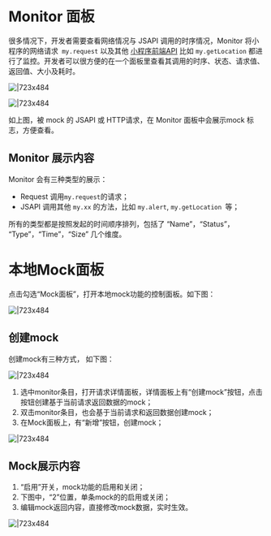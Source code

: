 
# Monitor 面板
很多情况下，开发者需要查看网络情况与 JSAPI 调用的时序情况，Monitor 将小程序的网络请求` my.request` 以及其他 [小程序前端API](https://opendocs.alipay.com/mini/api) 比如 `my.getLocation` 都进行了监控。开发者可以很方便的在一个面板里查看其调用的时序、状态、请求值、返回值、大小及耗时。

![|723x484](https://cdn.nlark.com/yuque/0/2021/png/179989/1618215129592-42f11c37-5d35-43f9-8eee-eec0a10416f3.png#align=left&display=inline&height=894&margin=%5Bobject%20Object%5D&name=image.png&originHeight=894&originWidth=1336&size=476049&status=done&style=none&width=1336)

![|723x484](https://cdn.nlark.com/yuque/0/2021/png/179989/1618215163410-c95e64f7-95c3-4237-b7dd-4d8e33fcc780.png#align=left&display=inline&height=1788&margin=%5Bobject%20Object%5D&name=image.png&originHeight=1788&originWidth=2672&size=679171&status=done&style=none&width=2672)

如上图，被 mock 的 JSAPI 或 HTTP请求，在 Monitor 面板中会展示mock 标志，方便查看。


## Monitor 展示内容
Monitor 会有三种类型的展示：

- Request 调用` my.request `的请求；
- JSAPI 调用其他 `my.xx` 的方法，比如 `my.alert`, `my.getLocation `等；

所有的类型都是按照发起的时间顺序排列，包括了 “Name”，“Status”， “Type”，“Time”，“Size” 几个维度。


# 本地Mock面板
点击勾选“Mock面板”，打开本地mock功能的控制面板。如下图：

![|723x484](https://cdn.nlark.com/yuque/0/2021/png/179989/1618215230770-7ca79ccf-2ade-41ee-9067-da8eb049e47d.png#align=left&display=inline&height=1788&margin=%5Bobject%20Object%5D&name=image.png&originHeight=1788&originWidth=2672&size=634696&status=done&style=none&width=2672)

## 创建mock
创建mock有三种方式， 如下图：

![|723x484](https://cdn.nlark.com/yuque/0/2021/png/179989/1618215251639-79c9076c-698a-441d-9067-8b7276dfc2b2.png#align=left&display=inline&height=1788&margin=%5Bobject%20Object%5D&name=image.png&originHeight=1788&originWidth=2672&size=641531&status=done&style=none&width=2672)

1. 选中monitor条目，打开请求详情面板，详情面板上有“创建mock”按钮，点击按钮创建基于当前请求返回数据的mock；
1. 双击monitor条目，也会基于当前请求和返回数据创建mock；
1. 在Mock面板上，有“新增”按钮，创建mock；

![|723x484](https://cdn.nlark.com/yuque/0/2021/png/179989/1618215286297-594ee4d8-d268-4849-bc24-f762c91b933e.png#align=left&display=inline&height=894&margin=%5Bobject%20Object%5D&name=image.png&originHeight=894&originWidth=1336&size=396806&status=done&style=none&width=1336)

## Mock展示内容

1. “启用”开关，mock功能的启用和关闭；
1. 下图中，“2”位置，单条mock的的启用或关闭；
1. 编辑mock返回内容，直接修改mock数据，实时生效。

![|723x484](https://cdn.nlark.com/yuque/0/2021/png/179989/1618215325658-e038c630-cccd-4abf-89f8-edeb48170010.png#align=left&display=inline&height=1788&margin=%5Bobject%20Object%5D&name=image.png&originHeight=1788&originWidth=2672&size=733806&status=done&style=none&width=2672)
